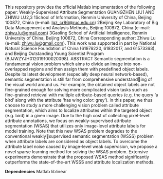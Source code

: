 This repository provides the official Matlab implementation of the following paper:
Weakly-Supervised Attribute Segmentation
GUANGZHEN LIU1 AND ZHIWU LU2,3
1School of Information, Renmin University of China, Beijing 100872, China (e-mail: lgz_cr86@ruc.edu.cn)
2Beijing Key Laboratory of Big Data Management and Analysis Methods, Beijing 100872, China (e-mail: zhiwu.lu@gmail.com)
3Gaoling School of Artificial Intelligence, Renmin University of China, Beijing 100872, China
Corresponding author: Zhiwu Lu (e-mail: zhiwu.lu@gmail.com).
This work was supported in part by National Natural Science Foundation of China (61976220, 61832017, and 61573363), and Beijing
Outstanding Young Scientist Program (BJJWZYJH012019100020098).
ABSTRACT Semantic segmentation is a fundamental vision problem which aims to divide an image into
non-overlapped regions and then assign them with predefined object labels. Despite its latest development
(especially deep neural network-based), semantic segmentation is still far from comprehensive understanding of the visual world around us. For example, the obtained object labels are not fine-grained enough for
solving more complicated vision tasks such as fine-grained retrieval with multiple attribute-based queries
(e.g. the query ‘a bird’ along with the attribute ‘has wing color: grey’). In this paper, we thus choose to
study a more challenging vision problem called attribute segmentation, which aims to localize attributes
within the targeted object (e.g. bird) in a given image. Due to the high cost of collecting pixel-level attribute
annotations, we focus on weakly-supervised attribute segmentation (WSAS) that utilizes only image-level
attribute labels for model training. Note that this new WSAS problem degrades to the conventional weaklysupervised semantic segmentation (WSSS) problem when attribute labels are considered as object labels.
To overcome the attribute label noise caused by image-level weak supervision, we propose a novel sparse
learning method for solving the WSAS problem. Extensive experiments demonstrate that the proposed
WSAS method significantly outperforms the state-of-the-art WSSS and attribute localization methods.

**Dependencies**
Matlab
liblinear
